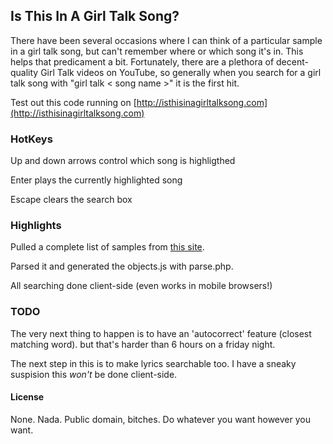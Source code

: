 ## Is This In A Girl Talk Song?

There have been several occasions where I can think of a particular sample in a girl talk song, but can't remember where or which song it's in. This helps that predicament a bit. Fortunately, there are a plethora of decent-quality Girl Talk videos on YouTube, so generally when you search for a girl talk song with "girl talk < song name >" it is the first hit.

Test out this code running on [http://isthisinagirltalksong.com](http://isthisinagirltalksong.com)

### HotKeys

Up and down arrows control which song is highligthed

Enter plays the currently highlighted song

Escape clears the search box

### Highlights

Pulled a complete list of samples from [this site](http://www.illegal-tracklist.net/Main/HomePage).

Parsed it and generated the objects.js with parse.php.

All searching done client-side (even works in mobile browsers!)


### TODO

The very next thing to happen is to have an 'autocorrect' feature (closest matching word). but that's harder than 6 hours on a friday night.

The next step in this is to make lyrics searchable too. I have a sneaky suspision this _won't_ be done client-side.

#### License

None. Nada. Public domain, bitches. Do whatever you want however you want.